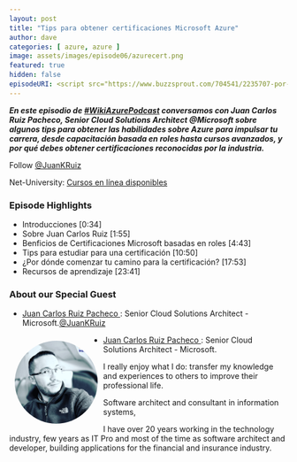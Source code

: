 ```yaml
---
layout: post
title: "Tips para obtener certificaciones Microsoft Azure"
author: dave
categories: [ azure, azure ]
image: assets/images/episode06/azurecert.png
featured: true
hidden: false
episodeURI: <script src="https://www.buzzsprout.com/704541/2235707-por-que-obtener-certificaciones-microsoft-azure.js?player=small" type="text/javascript" charset="utf-8"></script>
---
```


<p>
<script src="https://www.buzzsprout.com/704541/2235707-por-que-obtener-certificaciones-microsoft-azure.js?player=small" type="text/javascript" charset="utf-8"></script>
</p>
<p style="font-style: oblique;font-weight: bolder;">
En este episodio de <a href="https://twitter.com/search?q=%23WikiAzurePodcast&src=typeahead_click" target="_blank">#WikiAzurePodcast</a> conversamos con Juan Carlos Ruiz Pacheco, Senior Cloud Solutions Architect @Microsoft sobre algunos tips para obtener las habilidades sobre Azure para impulsar tu carrera, desde capacitación basada en roles hasta cursos avanzados, y por qué debes obtener certificaciones reconocidas por la industria.
</p>
Follow <a href="https://twitter.com/JuanKRuiz" target="_blank"> @JuanKRuiz</a> 

Net-University: <a href="http://bit.ly/netuniversity-ninja" target="_blank">Cursos en línea disponibles</a>

<h3>Episode Highlights</h3>

 + Introducciones [0:34]
 + Sobre Juan Carlos Ruiz [1:55]
 + Benficios de Certificaciones Microsoft basadas en roles [4:43]
 + Tips para estudiar para una certificación [10:50]
 + ¿Por dónde comenzar tu camino para la certificación? [17:53]
 + Recursos de aprendizaje [23:41]

<h3> About our Special Guest</h3>

+ <a href="https://www.linkedin.com/in/juankruiz/" target="_blank">Juan Carlos Ruiz Pacheco 󠁧󠁢</a>: Senior Cloud Solutions Architect - Microsoft.<i class="fab fa-twitter"></i><a href="https://twitter.com/JuanKRuiz" target="_blank">@JuanKRuiz</a>

<img src="../assets/images/episode06/juank.png" alt="Juan Carlos Ruiz" style="width:150px;border-radius: 50%;clear:both;float:left;padding:10px;">

+ <a href="https://www.linkedin.com/in/juankruiz/" target="_blank">Juan Carlos Ruiz Pacheco 󠁧󠁢</a>: Senior Cloud Solutions Architect - Microsoft.

I really enjoy what I do: transfer my knowledge and experiences to others to improve their professional life.

Software architect and consultant in information systems,

I have over 20 years working in the technology industry, few years as IT Pro and most of the time as software architect and developer, building applications for the financial and insurance industry.



